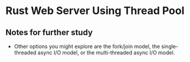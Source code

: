 # Rust Web Server Using Thread Pool     

## Notes for further study
- Other options you might explore are the fork/join model, the single-threaded async I/O model, or the multi-threaded async I/O model.
